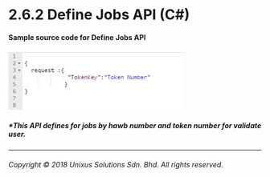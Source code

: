 # 2.6.2 Define Jobs API \(C\#\)



#### Sample source code for Define Jobs API



![](/assets/dicodjson.JPG)



##### \*This API defines for jobs by hawb number and token number for validate user.

---

###### Copyright © 2018 Unixus Solutions Sdn. Bhd. All rights reserved.



